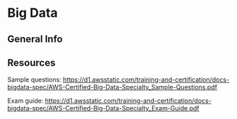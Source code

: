 # Big Data

## General Info

## Resources

Sample questions: https://d1.awsstatic.com/training-and-certification/docs-bigdata-spec/AWS-Certified-Big-Data-Specialty_Sample-Questions.pdf

Exam guide: https://d1.awsstatic.com/training-and-certification/docs-bigdata-spec/AWS-Certified-Big-Data-Specialty_Exam-Guide.pdf

